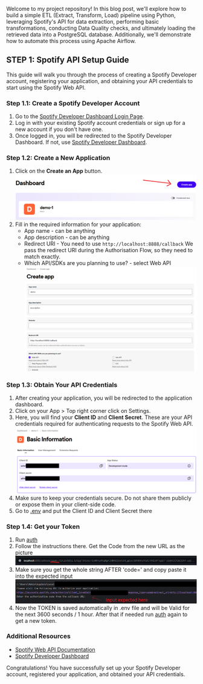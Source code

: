 Welcome to my project repository! In this blog post, we'll explore how to build a simple ETL (Extract, Transform, Load) pipeline using Python, leveraging Spotify's API for data extraction, performing basic transformations, conducting Data Quality checks, and ultimately loading the retrieved data into a PostgreSQL database. Additionally, we'll demonstrate how to automate this process using Apache Airflow.


## STEP 1: Spotify API Setup Guide

This guide will walk you through the process of creating a Spotify Developer account, registering your application, and obtaining your API credentials to start using the Spotify Web API.

### Step 1.1: Create a Spotify Developer Account

1. Go to the [Spotify Developer Dashboard Login Page](https://developer.spotify.com/dashboard/login).
2. Log in with your existing Spotify account credentials or sign up for a new account if you don't have one.
3. Once logged in, you will be redirected to the Spotify Developer Dashboard. If not, use [Spotify Developer Dashboard](https://developer.spotify.com/dashboard).

### Step 1.2: Create a New Application

1. Click on the **Create an App** button. 
![](images/spotify-dashboard-app.png)
2. Fill in the required information for your application:
   - App name - can be anything
   - App description - can be anything
   - Redirect URI - You need to use `http://localhost:8888/callback` We pass the redirect URI during the Authorisation Flow, so they need to match exactly.
   - Which API/SDKs are you planning to use? - select Web API
     ![](images/spotify-api-create-app.png)

### Step 1.3: Obtain Your API Credentials

1. After creating your application, you will be redirected to the application dashboard.
2. Click on your App > Top right corner click on Settings.
3. Here, you will find your **Client ID** and **Client Secret**. These are your API credentials required for authenticating requests to the Spotify Web API.
![](images/spotify-api-app-secrets.png)
5. Make sure to keep your credentials secure. Do not share them publicly or expose them in your client-side code.
5. Go to [.env](.env) and put the Client ID and Client Secret there

### Step 1.4: Get your Token

1. Run [auth](auth.py)
2. Follow the instructions there. Get the Code from the new URL as the picture 
![](images/auth-code.png)
3. Make sure you get the whole string AFTER 'code=' and copy paste it into the expected input
![](images/auth-code-input.png)
4. Now the TOKEN is saved automatically in .env file and will be Valid for the next 3600 seconds / 1 hour. After that if needed run [auth](auth.py) again to get a new token.




### Additional Resources

- [Spotify Web API Documentation](https://developer.spotify.com/documentation/web-api/)
- [Spotify Developer Dashboard](https://developer.spotify.com/dashboard/login)

Congratulations! You have successfully set up your Spotify Developer account, registered your application, and obtained your API credentials.